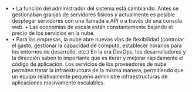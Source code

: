 - • La función del administrador del sistema está cambiando. Antes se gestionaban granjas de servidores
  físicos y actualmente es posible desplegar servidores con una llamada a API o a través de una
  consola web.
  • Las economías de escala están constantemente bajando el precio de los servicios en la nube.
- • Para las empresas, la nube abre nuevas vías de flexibilidad (controlar el gasto, gestionar la capacidad
  de cómputo, establecer horarios para los entornos de desarrollo, etc.)
  En la era DevOps, los desarrolladores y la dirección saben lo importante que es iterar y mejorar
  rápidamente el código de aplicación. Los servicios de los proveedores de nube permiten tratar la
  infraestructura de la misma manera, permitiendo que un equipo relativamente pequeño administre
  infraestructuras de aplicaciones masivamente escalables.